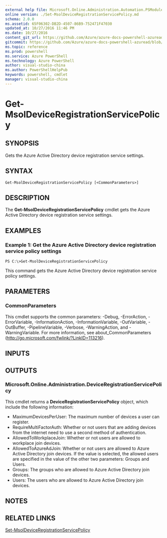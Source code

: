 ```yaml
---
external help file: Microsoft.Online.Administration.Automation.PSModule.dll-Help.xml
online version: ./Set-MsolDeviceRegistrationServicePolicy.md
schema: 2.0.0
ms.assetid: 65F06302-DB2D-4507-86B9-752471F47030
updated_at: 10/27/2016 11:46 PM
ms.date: 10/27/2016
content_git_url: https://github.com/Azure/azure-docs-powershell-azuread/blob/master/Azure%20AD%20Cmdlets/MSOnline/v1/Get-MsolDeviceRegistrationServicePolicy.md
gitcommit: https://github.com/Azure/azure-docs-powershell-azuread/blob/a76928b576fb6d6dd5270c579171107be1494a14/Azure%20AD%20Cmdlets/MSOnline/v1/Get-MsolDeviceRegistrationServicePolicy.md
ms.topic: reference
ms.prod: powershell
ms.service: Azure PowerShell
ms.technology: Azure PowerShell
author: visual-studio-china
ms.author: PowerShellHelpPub
keywords: powershell, cmdlet
manager: visual-studio-china
---
```


# Get-MsolDeviceRegistrationServicePolicy

## SYNOPSIS
Gets the Azure Active Directory device registration service settings.

## SYNTAX

```
Get-MsolDeviceRegistrationServicePolicy [<CommonParameters>]
```

## DESCRIPTION
The **Get-MsolDeviceRegistrationServicePolicy** cmdlet gets the Azure Active Directory device registration service settings.

## EXAMPLES

### Example 1: Get the Azure Active Directory device registration service policy settings
```
PS C:\>Get-MsolDeviceRegistrationServicePolicy
```

This command gets the Azure Active Directory device registration service policy settings.

## PARAMETERS

### CommonParameters
This cmdlet supports the common parameters: -Debug, -ErrorAction, -ErrorVariable, -InformationAction, -InformationVariable, -OutVariable, -OutBuffer, -PipelineVariable, -Verbose, -WarningAction, and -WarningVariable. For more information, see about_CommonParameters (http://go.microsoft.com/fwlink/?LinkID=113216).

## INPUTS

## OUTPUTS

### Microsoft.Online.Administration.DeviceRegistrationServicePolicy
This cmdlet returns a **DeviceRegistrationServicePolicy** object, which include the following information: 

- MaximumDevicesPerUser: The maximum number of devices a user can register. 
- RequireMultiFactorAuth: Whether or not users that are adding devices from the internet need to use a second method of authentication. 
- AllowedToWorkplaceJoin: Whether or not users are allowed to workplace join devices. 
- AllowedToAzureAdJoin: Whether or not users are allowed to Azure Active Directory join devices.
If the value is selected, the allowed users are specified in the value of the other two parameters: Groups and Users. 
- Groups: The groups who are allowed to Azure Active Directory join devices. 
- Users: The users who are allowed to Azure Active Directory join devices.

## NOTES

## RELATED LINKS

[Set-MsolDeviceRegistrationServicePolicy](xref:MSOnline/v1/Set-MsolDeviceRegistrationServicePolicy.md)


